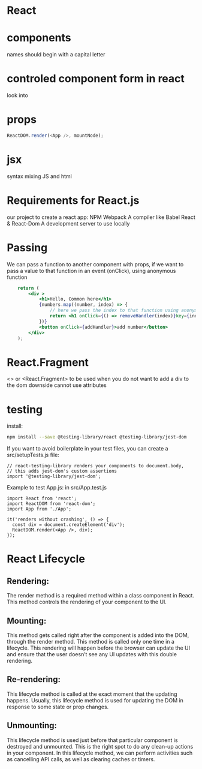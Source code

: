# React

# components
names should begin with a capital letter

# controled component form in react
look into

# props

```js
ReactDOM.render(<App />, mountNode);
```


# jsx
syntax mixing JS and html

# Requirements for React.js
 our project to create a react
app:
NPM
Webpack
A compiler like Babel
React & React-Dom
A development server to use locally

# Passing 
We can pass a function to another component with props, if we want to pass a value to that function in an event (onClick), using anonymous function
```jsx
    return (
        <div >
            <h1>Hello, Common here</h1>
            {numbers.map((number, index) => {
                // here we pass the index to that function using anonymous function
                return <h1 onClick={() => removeHandler(index)}key={index}>{number}</h1>
            })}
            <button onClick={addHandler}>add number</button>
        </div>
    );
```

# React.Fragment
<> or <React.Fragment>
to be used when you do not want to add a div to the dom
downside cannot use attributes

# testing

install:
```bash
npm install --save @testing-library/react @testing-library/jest-dom
```

If you want to avoid boilerplate in your test files, you can create a src/setupTests.js file:
```JS
// react-testing-library renders your components to document.body,
// this adds jest-dom's custom assertions
import '@testing-library/jest-dom';
```

Example to test App.js:
in src/App.test.js
```JS
import React from 'react';
import ReactDOM from 'react-dom';
import App from './App';

it('renders without crashing', () => {
  const div = document.createElement('div');
  ReactDOM.render(<App />, div);
});
```

# React Lifecycle

## Rendering: 
The render method is a required method within a class component in React. This method controls the rendering of your component to the UI.
## Mounting: 
This method gets called right after the component is added into the DOM, through the render method. This method is called only one time in a lifecycle. This rendering will happen before the browser can update the UI and ensure that the user doesn’t see any UI updates with this double rendering.
## Re-rendering: 
This lifecycle method is called at the exact moment that the updating happens. Usually, this lifecycle method is used for updating the DOM in response to some state or prop changes.
## Unmounting: 
This lifecycle method is used just before that particular component is destroyed and unmounted. This is the right spot to do any clean-up actions in your component. In this lifecycle method, we can perform activities such as cancelling API calls, as well as clearing caches or timers.